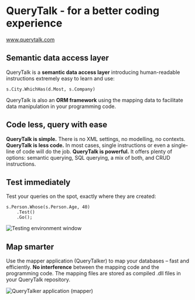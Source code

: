 # QueryTalk - for a better coding experience
<a href="http://www.querytalk.com">www.querytalk.com</a>
<h2>Semantic data access layer</h2>

QueryTalk is a <strong>semantic data access layer</strong> introducing human-readable instructions extremely easy to learn and use:

    s.City.WhichHas(d.Most, s.Company)

QueryTalk is also an <strong>ORM framework</strong> using the mapping data to facilitate data manipulation in your programming code. 

<h2>Code less, query with ease</h2>

<strong>QueryTalk is simple.</strong> There is no XML settings, no modelling, no contexts. 
<strong>QueryTalk is less code.</strong> In most cases, single instructions or even a single-line of code will do the job. 
<strong>QueryTalk is powerful.</strong> It offers plenty of options: semantic querying, SQL querying, a mix of both, and CRUD instructions.

<h2>Test immediately</h2>

Test your queries on the spot, exactly where they are created:

    s.Person.Whose(s.Person.Age, 40)
        .Test()
        .Go();

<img src="http://www.querytalk.com/Images/te.png" title="Testing environment window" />

<h2>Map smarter</h2>

Use the mapper application (QueryTalker) to map your databases – fast and efficiently. 
<strong>No interference</strong> between the mapping code and the programming code. 
The mapping files are stored as compiled .dll files in your QueryTalk repository.

<img src="http://www.querytalk.com/Images/querytalker.png" title="QueryTalker application (mapper)" />





